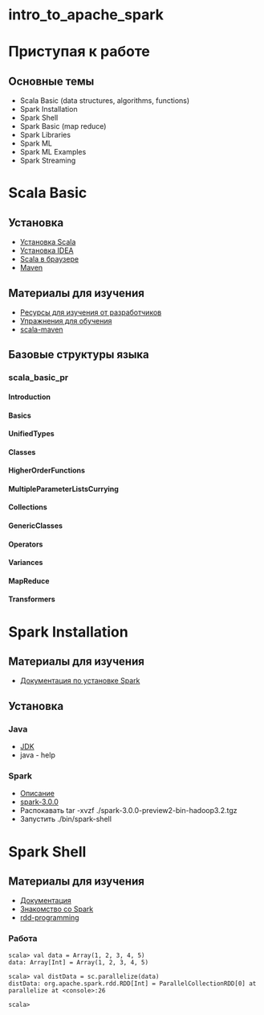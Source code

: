 # intro_to_apache_spark

# Приступая к работе

## Основные темы

* Scala Basic (data structures, algorithms, functions)
* Spark Installation
* Spark Shell
* Spark Basic (map reduce)
* Spark Libraries
* Spark ML
* Spark ML Examples
* Spark Streaming

# Scala Basic

## Установка

* [Установка Scala](https://www.scala-lang.org/download/) 
* [Установка IDEA](https://www.jetbrains.com/ru-ru/idea/download/)
* [Scala в браузере](https://scastie.scala-lang.org/)
* [Maven](https://maven.apache.org/)

## Материалы для изучения

* [Ресурсы для изучения от разработчиков](https://docs.scala-lang.org/getting-started/index.html) 
* [Упражнения для обучения](https://www.scala-exercises.org/std_lib/asserts) 
* [scala-maven](https://github.com/mlidal/scala-maven)

## Базовые структуры языка

### scala_basic_pr

#### Introduction
#### Basics
#### UnifiedTypes
#### Classes
#### HigherOrderFunctions
#### MultipleParameterListsCurrying
#### Collections
#### GenericClasses
#### Operators
#### Variances
#### MapReduce
#### Transformers

# Spark Installation

## Материалы для изучения 

* [Документация по установке Spark](http://spark.apache.org/docs/latest/index.html)

## Установка

### Java

* [JDK](https://www.oracle.com/java/technologies/javase-jdk8-downloads.html)
* java - help

### Spark

* [Описание](https://spark.apache.org/news/spark-3.0.0-preview.html)
* [spark-3.0.0](https://www.apache.org/dyn/closer.lua/spark/spark-3.0.0-preview2/spark-3.0.0-preview2-bin-hadoop3.2.tgz)
* Распокавать tar -xvzf ./spark-3.0.0-preview2-bin-hadoop3.2.tgz
* Запустить ./bin/spark-shell

# Spark Shell

## Материалы для изучения 

* [Документация](https://spark.apache.org/docs/latest/quick-start.html)
* [Знакомство со Spark](https://www.tutorialspoint.com/apache_spark/apache_spark_quick_guide.htm)
* [rdd-programming](https://spark.apache.org/docs/latest/rdd-programming-guide.html)

### Работа

```
scala> val data = Array(1, 2, 3, 4, 5)
data: Array[Int] = Array(1, 2, 3, 4, 5)

scala> val distData = sc.parallelize(data)
distData: org.apache.spark.rdd.RDD[Int] = ParallelCollectionRDD[0] at parallelize at <console>:26

scala>
```
